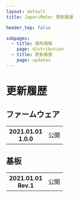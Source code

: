 ```yaml
---
layout: default
title: JapariMeter 更新履歴

header_top: false

subpages:
  - title: 頒布情報
    page: distribution
  - title: 更新履歴
    page: updates
---
```


# 更新履歴

## ファームウェア

<table class="spec-table">
  <tbody>
    <tr>
      <th>
        2021.01.01<br />
        <span class="foot-note">1.0.0</span>
      </th>
      <td>公開</td>
    </tr>
  </tbody>
</table>

## 基板

<table class="spec-table">
  <tbody>
    <tr>
      <th>
        2021.01.01<br />
        <span class="foot-note">Rev.1</span>
      </th>
      <td>公開</td>
    </tr>
  </tbody>
</table>
